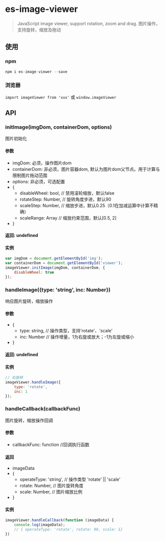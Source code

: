 # es-image-viewer
>JavaScript image viewer, support rotation, zoom and drag.
>图片操作，支持旋转，缩放及拖动

## 使用
### npm
```javascript
npm i es-image-viewer --save
```

### 浏览器
`import imageViewer from 'xxx'` 或 `window.imageViewer`

## API

### initImage(imgDom, containerDom, options)
图片初始化

#### 参数
* imgDom: 必须，操作图片dom
* containerDom: 非必须，图片容器dom, 默认为图片dom父节点。用于计算与限制图片拖动范围
* options: 非必须，可选配置
* {
    - disableWheel: bool, // 禁用滚轮缩放，默认false
    - rotateStep: Number, // 旋转角度步进，默认90
    - scaleStep: Number, // 缩放步进，默认0.25（0.1在加减运算中计算不精确）
    - scaleRange: Array // 缩放约束范围，默认[0.5, 2]
* }

#### 返回: undefined
#### 实例
``` javascript
var imgDom = document.getElementById('img');
var containerDom = document.getElementById('viewer');
imageViewer.initImage(imgDom, containerDom, {
    disableWheel: true
});
```

### handleImage({type: 'string', inc: Number})
响应图片旋转，缩放操作

#### 参数
* {
    - type: string, // 操作类型，支持'rotate'、'scale'
    - inc: Number // 操作增量，1为右旋或放大；-1为左旋或缩小
* }

#### 返回: undefined
#### 实例
``` javascript
// 右旋转
imageViewer.handleImage({
    type: 'rotate',
    inc: 1
});
```

### handleCallback(callbackFunc)
图片旋转，缩放操作回调

#### 参数
* callbackFunc: function //回调执行函数

#### 返回
* imageData 
* {
    - operateType: 'string', // 操作类型 'rotate' || 'scale'
    - rotate: Number, // 图片旋转角度
    - scale: Number, // 图片缩放比例
* }

#### 实例
``` javascript
imageViewer.handleCallback(function (imageData) {
    console.log(imageData);
    // { operateType: 'rotate', rotate: 90, scale: 1}
})
```
